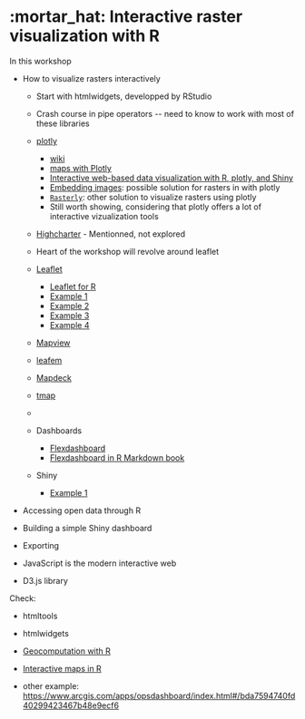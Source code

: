 # :mortar_hat: Interactive raster visualization with R

In this workshop

- How to visualize rasters interactively
  - Start with htmlwidgets, developped by RStudio
  - Crash course in pipe operators -- need to know to work with most of these libraries
  - [plotly](https://plotly.com/r/)
    - [wiki](https://en.wikipedia.org/wiki/Plotly)
    - [maps with Plotly](https://plotly-r.com/maps.html)
    - [Interactive web-based data visualization with R, plotly, and Shiny](https://plotly-r.com/)
    - [Embedding images](https://plotly-r.com/embedding-images.html): possible solution for rasters in with plotly
    - [`Rasterly`](https://github.com/plotly/rasterly): other solution to visualize rasters using plotly
    - Still worth showing, considering that plotly offers a lot of interactive vizualization tools

  - [Highcharter](https://jkunst.com/highcharter/) - Mentionned, not explored

  - Heart of the workshop will revolve around leaflet
  - [Leaflet](https://leafletjs.com/)
    - [Leaflet for R](https://rstudio.github.io/leaflet/)
    - [Example 1](https://medium.com/civis-analytics/making-interactive-maps-of-public-data-in-r-d360c0e13f13)
    - [Example 2](https://hansenjohnson.org/post/interactive-maps-in-r/)
    - [Example 3](https://towardsdatascience.com/making-interactive-maps-in-r-with-less-than-15-lines-of-code-bfd81f587e12)
    - [Example 4](https://www.earthdatascience.org/courses/earth-analytics/spatial-data-r/make-interactive-maps-with-leaflet-r/)
  - [Mapview](https://r-spatial.github.io/mapview/)
  - [leafem](https://r-spatial.github.io/mapview/articles/articles/mapview_06-add.html)
  - [Mapdeck](https://github.com/SymbolixAU/mapdeck)
  - [tmap](https://cran.r-project.org/web/packages/tmap/vignettes/tmap-getstarted.html)
  -
  - Dashboards
    - [Flexdashboard](https://rmarkdown.rstudio.com/flexdashboard/)
    - [Flexdashboard in R Markdown book](https://bookdown.org/yihui/rmarkdown/dashboards.html)
  - Shiny
    - [Example 1](https://rviews.rstudio.com/2019/10/09/building-interactive-world-maps-in-shiny/)
- Accessing open data through R
- Building a simple Shiny dashboard
- Exporting



- JavaScript is the modern interactive web
- D3.js library


Check:

- htmltools
- htmlwidgets
- [Geocomputation with R](https://geocompr.robinlovelace.net/adv-map.html)
- [Interactive maps in R](https://bhaskarvk.github.io/user2017.geodataviz/notebooks/03-Interactive-Maps.nb.html)


- other example: https://www.arcgis.com/apps/opsdashboard/index.html#/bda7594740fd40299423467b48e9ecf6
